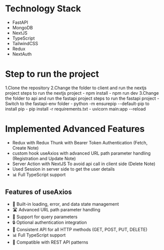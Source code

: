 # Technology Stack

- FastAPI
- MongoDB
- NextJS
- TypeScript
- TailwindCSS
- Redux
- NextAuth

# Step to run the project

1.Clone the repository
2.Change the folder to client and run the nextjs project
steps to run the nextjs project - npm install - npm run dev
3.Change the folder to api and run the fastapi project
steps to run the fastapi project - Switch to the fastapi-env folder - python -m ensurepip --default-pip to install pip - pip install -r requirements.txt - uvicorn main:app --reload

# Implemented Advanced Features

- Redux with Redux Thunk with Bearer Token Authentication (Fetch, Create Note)
- custom hook useAxios with advanced URL path parameter handling (Registration and Update Note)
- Server Action with NextJS To avoid api call in client side (Delete Note)
- Used Session in server side to get the user details
- 📊 Full TypeScript support

## Features of useAxios

- 🔄 Built-in loading, error, and data state management
- 🛣️ Advanced URL path parameter handling
- 📝 Support for query parameters
- 🔒 Optional authentication integration
- 🔗 Consistent API for all HTTP methods (GET, POST, PUT, DELETE)
- 📊 Full TypeScript support
- 🧩 Compatible with REST API patterns
